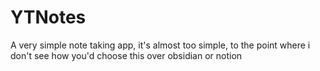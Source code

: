 # YTNotes
A very simple note taking app, it's almost too simple, to the point where i don't see how you'd choose this over obsidian or notion
